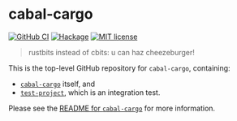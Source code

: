 # cabal-cargo

[![GitHub CI](https://github.com/lancelet/cabal-cargo/workflows/CI/badge.svg)](https://github.com/lancelet/cabal-cargo/actions)
[![Hackage](https://img.shields.io/hackage/v/cabal-cargo.svg?logo=haskell)](https://hackage.haskell.org/package/cabal-cargo)
[![MIT license](https://img.shields.io/badge/license-MIT-blue.svg)](LICENSE)

> rustbits instead of cbits: u can haz cheezeburger!

This is the top-level GitHub repository for `cabal-cargo`, containing:
  - [`cabal-cargo`](cabal-cargo) itself, and
  - [`test-project`](test-project), which is an integration test. 
  
Please see the [README for `cabal-cargo`](cabal-cargo) for more information.
